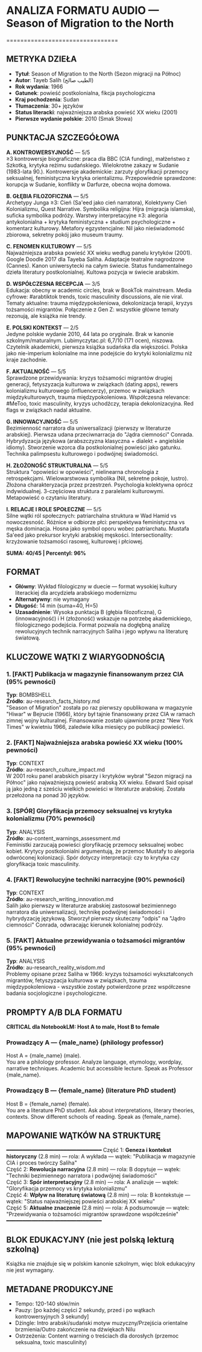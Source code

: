 # ANALIZA FORMATU AUDIO — Season of Migration to the North
================================

## METRYKA DZIEŁA
- **Tytuł**: Season of Migration to the North (Sezon migracji na Północ)
- **Autor**: Tayeb Salih (الطيب صالح)
- **Rok wydania**: 1966
- **Gatunek**: powieść postkolonialna, fikcja psychologiczna
- **Kraj pochodzenia**: Sudan
- **Tłumaczenia**: 30+ języków
- **Status literacki**: najważniejsza arabska powieść XX wieku (2001)
- **Pierwsze wydanie polskie**: 2010 (Smak Słowa)

## PUNKTACJA SZCZEGÓŁOWA

**A. KONTROWERSYJNOŚĆ** — 5/5  
≥3 kontrowersje biograficzne: praca dla BBC (CIA funding), małżeństwo z Szkotką, krytyka reżimu sudańskiego. Wielokrotne zakazy w Sudanie (1983-lata 90.). Kontrowersje akademickie: zarzuty gloryfikacji przemocy seksualnej, feministyczna krytyka orientalizmu. Przepowiednie sprawdzone: korupcja w Sudanie, konflikty w Darfurze, obecna wojna domowa.

**B. GŁĘBIA FILOZOFICZNA** — 5/5  
Archetypy Junga ≥3: Cień (Sa'eed jako cień narratora), Kolektywny Cień Kolonializmu, Quest Narrative. Symbolika religijna: Hijra (migracja islamska), suficka symbolika podróży. Warstwy interpretacyjne ≥3: alegoria antykolonialna + krytyka feministyczna + studium psychologiczne + komentarz kulturowy. Metafory egzystencjalne: Nil jako nieświadomość zbiorowa, sekretny pokój jako museum traumy.

**C. FENOMEN KULTUROWY** — 5/5  
Najważniejsza arabska powieść XX wieku według panelu krytyków (2001). Google Doodle 2017 dla Tayeba Saliha. Adaptacje teatralne nagrodzone (Cannes). Kanon uniwersytecki na całym świecie. Status fundamentalnego dzieła literatury postkolonialnej. Kultowa pozycja w świecie arabskim.

**D. WSPÓŁCZESNA RECEPCJA** — 3/5  
Edukacja: obecny w academic circles, brak w BookTok mainstream. Media cyfrowe: #arabtiktok trends, toxic masculinity discussions, ale nie viral. Tematy aktualne: trauma międzypokoleniowa, dekolonizacja terapii, kryzys tożsamości migrantów. Połączenie z Gen Z: wszystkie główne tematy rezonują, ale książka nie trendy.

**E. POLSKI KONTEKST** — 2/5  
Jedyne polskie wydanie 2010, 44 lata po oryginale. Brak w kanonie szkolnym/maturalnym. Lubimyczytac.pl: 6,7/10 (171 ocen), niszowa. Czytelnik akademicki, pierwsza książka sudańska dla większości. Polska jako nie-imperium kolonialne ma inne podejście do krytyki kolonializmu niż kraje zachodnie.

**F. AKTUALNOŚĆ** — 5/5  
Sprawdzone przewidywania: kryzys tożsamości migrantów drugiej generacji, fetyszyzacja kulturowa w związkach (dating apps), rewers kolonializmu kulturowego (influencerzy), przemoc w związkach międzykulturowych, trauma międzypokoleniowa. Współczesna relevance: #MeToo, toxic masculinity, kryzys uchodźczy, terapia dekolonizacyjna. Red flags w związkach nadal aktualne.

**G. INNOWACYJNOŚĆ** — 5/5  
Bezimienność narratora dla uniwersalizacji (pierwszy w literaturze arabskiej). Pierwsza udana przeciwnarracja do "Jądra ciemności" Conrada. Hybrydyzacja językowa (arabszczyzna klasyczna + dialekt + angielskie idiomy). Stworzenie wzorca dla postkolonialnej powieści jako gatunku. Technika palimpsestu kulturowego i podwójnej świadomości.

**H. ZŁOŻONOŚĆ STRUKTURALNA** — 5/5  
Struktura "opowieści w opowieści", nielinearna chronologia z retrospekcjami. Wielowarstwowa symbolika (Nil, sekretne pokoje, lustro). Złożona charakteryzacja przez przestrzeń. Psychologia kolektywna oprócz indywidualnej. 3-częściowa struktura z paralelami kulturowymi. Metapowieść o czytaniu literatury.

**I. RELACJE I ROLE SPOŁECZNE** — 5/5  
Silne wątki ról społecznych: patriarchalna struktura w Wad Hamid vs nowoczesność. Różnice w odbiorze płci: perspektywa feministyczna vs męska dominacja. Hosna jako symbol oporu wobec patriarchatu. Mustafa Sa'eed jako prekursor krytyki arabskiej męskości. Intersectionality: krzyżowanie tożsamości rasowej, kulturowej i płciowej.

**SUMA: 40/45 | Percentyl: 96%**

## FORMAT
- **Główny**: Wykład filologiczny w duecie — format wysokiej kultury literackiej dla arcydzieła arabskiego modernizmu
- **Alternatywny**: nie wymagany
- **Długość**: 14 min (suma=40, H=5)
- **Uzasadnienie**: Wysoka punktacja B (głębia filozoficzna), G (innowacyjność) i H (złożoność) wskazuje na potrzebę akademickiego, filologicznego podejścia. Format pozwala na dogłębną analizę rewolucyjnych technik narracyjnych Saliha i jego wpływu na literaturę światową.

## KLUCZOWE WĄTKI Z WIARYGODNOŚCIĄ

### 1. **[FAKT]** Publikacja w magazynie finansowanym przez CIA (95% pewności)
**Typ**: BOMBSHELL  
**Źródło**: au-research_facts_history.md  
"Season of Migration" została po raz pierwszy opublikowana w magazynie "Hiwar" w Bejrucie (1966), który był tajnie finansowany przez CIA w ramach zimnej wojny kulturalnej. Finansowanie zostało ujawnione przez "New York Times" w kwietniu 1966, zaledwie kilka miesięcy po publikacji powieści.

### 2. **[FAKT]** Najważniejsza arabska powieść XX wieku (100% pewności)  
**Typ**: CONTEXT  
**Źródło**: au-research_culture_impact.md  
W 2001 roku panel arabskich pisarzy i krytyków wybrał "Sezon migracji na Północ" jako najważniejszą powieść arabską XX wieku. Edward Said opisał ją jako jedną z sześciu wielkich powieści w literaturze arabskiej. Została przełożona na ponad 30 języków.

### 3. **[SPÓR]** Gloryfikacja przemocy seksualnej vs krytyka kolonializmu (70% pewności)
**Typ**: ANALYSIS  
**Źródło**: au-content_warnings_assessment.md  
Feministki zarzucają powieści gloryfikację przemocy seksualnej wobec kobiet. Krytycy postkolonialni argumentują, że przemoc Mustafy to alegoria odwróconej kolonizacji. Spór dotyczy interpretacji: czy to krytyka czy gloryfikacja toxic masculinity.

### 4. **[FAKT]** Rewolucyjne techniki narracyjne (90% pewności)
**Typ**: CONTEXT  
**Źródło**: au-research_writing_innovation.md  
Salih jako pierwszy w literaturze arabskiej zastosował bezimiennego narratora dla uniwersalizacji, technikę podwójnej świadomości i hybrydyzację językową. Stworzył pierwszy skuteczny "odpis" na "Jądro ciemności" Conrada, odwracając kierunek kolonialnej podróży.

### 5. **[FAKT]** Aktualne przewidywania o tożsamości migrantów (95% pewności)
**Typ**: ANALYSIS  
**Źródło**: au-research_reality_wisdom.md  
Problemy opisane przez Saliha w 1966: kryzys tożsamości wykształconych migrantów, fetyszyzacja kulturowa w związkach, trauma międzypokoleniowa - wszystkie zostały potwierdzone przez współczesne badania socjologiczne i psychologiczne.

## PROMPTY A/B DLA FORMATU

**CRITICAL dla NotebookLM: Host A to male, Host B to female**

### Prowadzący A — {male_name} (philology professor)
Host A = {male_name} (male).  
You are a philology professor. Analyze language, etymology, wordplay, narrative techniques. Academic but accessible lecture. Speak as Professor {male_name}.

### Prowadzący B — {female_name} (literature PhD student)
Host B = {female_name} (female).  
You are a literature PhD student. Ask about interpretations, literary theories, contexts. Show different schools of reading. Speak as {female_name}.

## MAPOWANIE WĄTKÓW NA STRUKTURĘ
━━━━━━━━━━━━━━━━━━━━━━━━━━━━━━
Część 1: **Geneza i kontekst historyczny** (2.8 min) — rola: A wykłada — wątek: "Publikacja w magazynie CIA i proces twórczy Saliha"  
Część 2: **Rewolucja narracyjna** (2.8 min) — rola: B dopytuje — wątek: "Techniki bezimiennego narratora i podwójnej świadomości"  
Część 3: **Spór interpretacyjny** (2.8 min) — rola: A analizuje — wątek: "Gloryfikacja przemocy vs krytyka kolonializmu"  
Część 4: **Wpływ na literaturę światową** (2.8 min) — rola: B kontekstuje — wątek: "Status najważniejszej powieści arabskiej XX wieku"  
Część 5: **Aktualne znaczenie** (2.8 min) — rola: A podsumowuje — wątek: "Przewidywania o tożsamości migrantów sprawdzone współcześnie"  
━━━━━━━━━━━━━━━━━━━━━━━━━━━━━━

## BLOK EDUKACYJNY (nie jest polską lekturą szkolną)
Książka nie znajduje się w polskim kanonie szkolnym, więc blok edukacyjny nie jest wymagany.

## METADANE PRODUKCYJNE
- Tempo: 120-140 słów/min
- Pauzy: [po każdej części 2 sekundy, przed i po wątkach kontrowersyjnych 3 sekundy]
- Dżingle: Intro arabski/sudański motyw muzyczny/Przejścia orientalne brzmienia/Outro zakończenie na dźwiękach Nilu
- Ostrzeżenia: Content warning o treściach dla dorosłych (przemoc seksualna, toxic masculinity)